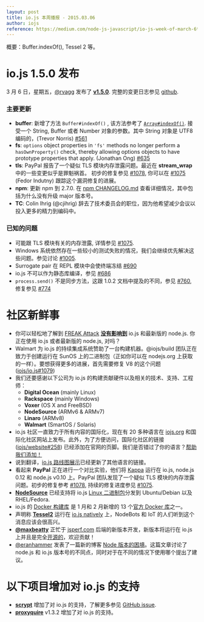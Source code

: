 ```yaml
---
layout: post
title: io.js 本周播报 - 2015.03.06
author: iojs
reference: https://medium.com/node-js-javascript/io-js-week-of-march-6th-2f9344688277
---
```


概要：Buffer.indexOf(), Tessel 2 等。

# io.js 1.5.0 发布

3 月 6 日，星期五，[@rvagg](https://github.com/rvagg) 发布了 [**v1.5.0**](https://iojs.org/dist/latest/). 完整的变更日志参见 [github](https://github.com/iojs/iojs-cn/blob/gh-pages/CHANGELOG.md#2015-03-06-%E7%89%88%E6%9C%AC-150-rvagg).

### 主要更新

* **buffer**: 新增了方法 `Buffer#indexOf()` , 该方法参考了 [`Array#indexOf()`](https://developer.mozilla.org/en-US/docs/Web/JavaScript/Reference/Global_Objects/Array/indexOf). 接受一个 String, Buffer 或者 Number 对象的参数。其中 String 对象是 UTF8 编码的，(Trevor Norris) [#561](https://github.com/iojs/io.js/pull/561)
* **fs**: `options` object properties in `'fs'` methods no longer perform a `hasOwnProperty()` check, thereby allowing options objects to have prototype properties that apply. (Jonathan Ong) [#635](https://github.com/iojs/io.js/pull/635)
* **tls**: PayPal 报告了一个疑似 TLS 模块内存泄露问题。最近在 **stream_wrap** 中的一些变更似乎是罪魁祸首。 初步的修复参见 [#1078](https://github.com/iojs/io.js/pull/1078), 你可以在 [#1075](https://github.com/iojs/io.js/issues/1075) (Fedor Indutny) 跟踪这个漏洞修复的进展。
* **npm**: 更新 npm 到 2.7.0. 在 [npm CHANGELOG.md](https://github.com/npm/npm/blob/master/CHANGELOG.md#v270-2015-02-26) 查看详细情况，其中包括为什么没有升级 major 版本号。
* **TC**: Colin Ihrig (@cjihrig) 辞去了技术委员会的职位，因为他希望减少会议以投入更多的精力到编码中。

### 已知的问题

* 可能跟 TLS 模块有关的内存泄露, 详情参见 [#1075](https://github.com/iojs/io.js/issues/1075).
* Windows 系统依然存在一些较小的测试失败的情况，我们会继续优先解决这些问题。参见讨论 [#1005](https://github.com/iojs/io.js/issues/1005).
* Surrogate pair 在 REPL 模块中会使终端冻结 [#690](https://github.com/iojs/io.js/issues/690)
* io.js 不可以作为静态库编译，参见 [#686](https://github.com/iojs/io.js/issues/686)
* `process.send()` 不是同步方法，这跟 1.0.2 文档中提及的不同，参见 [#760](https://github.com/iojs/io.js/issues/760), 修复参见 [#774](https://github.com/iojs/io.js/issues/774)

# 社区新鲜事

* 你可以轻松地了解到 [FREAK Attack](https://freakattack.com/) [**没有影响到**](https://strongloop.com/strongblog/are-node-and-io-js-affected-by-the-freak-attack-openssl-vulnerability/) io.js 和最新版的 node.js. 你正在使用 io.js 或者最新版的 node.js, 对吗？
* Walmart 为 io.js 的持续集成系统赞助了一台构建机器。@iojs/build 团队正在致力于创建运行在 SunOS 上的二进制包（正如你可以在 nodejs.org 上获取的一样）。要想获得更多的进展，首先需要修复 V8 的这个问题 ([iojs/io.js#1079](https://github.com/iojs/io.js/pull/1079))
* 我们还要感谢以下公司为 io.js 的构建贡献硬件以及相关的技术、支持、工程师：
  * **Digital Ocean** (mainly Linux)
  * **Rackspace** (mainly Windows)
  * **Voxer** (OS X and FreeBSD)
  * **NodeSource** (ARMv6 & ARMv7)
  * **Linaro** (ARMv8)
  * **Walmart** (SmartOS / Solaris)
* io.js 社区一直致力于所有内容的国际化，现在有 20 多种语言在 [iojs.org](http://iojs.org) 和国际化社区网站上发布。此外，为了方便访问，国际化社区的链接 ([iojs/website#258](https://github.com/iojs/website/pull/258)) 已经添加在官网的页脚。我们是否错过了你的语言？[帮助我们添加！](https://github.com/iojs/website/blob/master/TRANSLATION.md)
* 说到翻译，[io.js 路线图展示](http://roadmap.iojs.org/)已经更新了其他语言的链接。
* 看起来 **PayPal** 正在进行一个对比实验，他们将 [Kappa](https://www.npmjs.com/package/kappa) 运行在 io.js, node.js 0.12 和 node.js v0.10 上。PayPal 团队发现了一个疑似 TLS 模块的内存泄露问题。初步的修复参考 [#1078](https://github.com/iojs/io.js/pull/1078), 持续的修复进度参见 [#1075](https://github.com/iojs/io.js/issues/1075).
* [**NodeSource**](http://nodesource.com) 已经支持将 io.js [Linux 二进制包](https://nodesource.com/blog/nodejs-v012-iojs-and-the-nodesource-linux-repositories)分发到 Ubuntu/Debian 以及 RHEL/Fedora.
* io.js 的 [Docker 构建库](https://registry.hub.docker.com/u/library/iojs/) 是 1 月和 2 月新增的 13 个[官方 Docker 库](http://blog.docker.com/2015/03/thirteen-new-official-repositories-added-in-january-and-february/)之一。
* 声明称 [**Tessel2**](http://blog.technical.io/post/112787427217/tessel-2-new-hardware-for-the-tessel-ecosystem) 运行在 [io.js natively](http://blog.technical.io/post/112888410737/moving-faster-with-io-js) 上，NodeBots 和 IoT 的人们听到这个消息应该会很高兴。
* [**@maxbeatty**](https://twitter.com/maxbeatty) 正忙于 [jsperf.com](http://jsperf.com/) 后端的新版本开发，新版本将运行在 io.js 上并且是完全[开源的](https://github.com/jsperf/jsperf.com)，欢迎贡献！
* [@eranhammer](https://twitter.com/eranhammer) 发表了一篇新的博客 [Node 版本的困境](http://hueniverse.com/2015/03/02/the-node-version-dilemma/)。这篇文章讨论了 node.js 和 io.js 版本号的不同点，同时对于在不同的情况下使用哪个提出了建议。


# 以下项目增加对 io.js 的支持

* **[scrypt](https://npmjs.com/scrypt)** 增加了对 io.js 的支持，了解更多参见 [GitHub issue](https://github.com/barrysteyn/node-scrypt/issues/39).
* **[proxyquire](https://github.com/thlorenz/proxyquire)** v1.3.2 增加了对 io.js 的支持。

